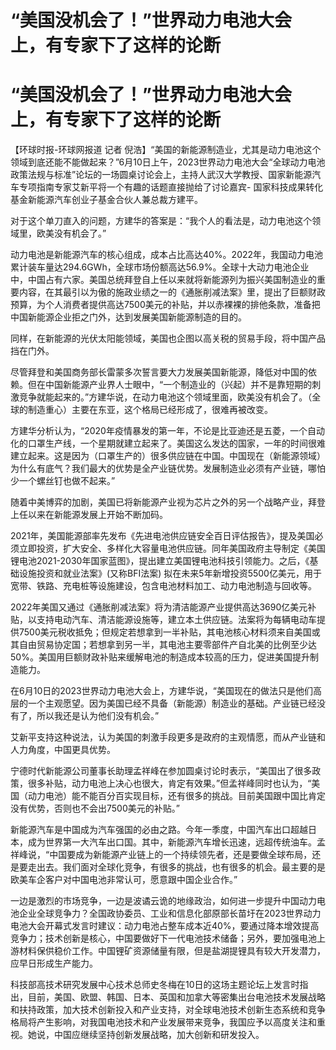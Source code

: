 # “美国没机会了！”世界动力电池大会上，有专家下了这样的论断

# “美国没机会了！”世界动力电池大会上，有专家下了这样的论断

【环球时报-环球网报道 记者
倪浩】“美国的新能源制造业，尤其是动力电池这个领域到底还能不能做起来？”6月10日上午，2023世界动力电池大会“全球动力电池政策法规与标准”论坛的一场圆桌讨论会上，主持人武汉大学教授、国家新能源汽车专项指南专家艾新平将一个有趣的话题直接抛给了讨论嘉宾-
国家科技成果转化基金新能源汽车创业子基金合伙人兼总裁方建平。

对于这个单刀直入的问题，方建华的答案是：“我个人的看法是，动力电池这个领域里，欧美没有机会了。”

动力电池是新能源汽车的核心组成，成本占比高达40%。2022年，我国动力电池累计装车量达294.6GWh，全球市场份额高达56.9%。全球十大动力电池企业中，中国占有六家。美国总统拜登自上任以来就将新能源列为振兴美国制造业的重要内容，在其最引以为傲的施政业绩之一的《通胀削减法案》里，提出了巨额财政预算，为个人消费者提供高达7500美元的补贴，并以赤裸裸的排他条款，准备把中国新能源企业拒之门外，达到发展美国新能源制造的目的。

同样，在新能源的光伏太阳能领域，美国也企图以高关税的贸易手段，将中国产品挡在门外。

尽管拜登和美国商务部长雷蒙多次誓言要大力发展美国新能源，降低对中国的依赖。但在中国新能源产业界人士眼中，“一个制造业的（兴起）并不是靠短期的刺激竞争就能起来的。”方建华说，在动力电池这个领域里面，欧美没有机会了。（全球的制造重心）主要在东亚，这个格局已经形成了，很难再被改变。

方建华分析认为，“2020年疫情暴发的第一年，不论是比亚迪还是五菱，一个自动化的口罩生产线，一个星期就建立起来了。美国这么发达的国家，一年的时间很难建立起来。这是因为（口罩生产的）很多供应链在中国。中国现在（新能源领域）为什么有底气？我们最大的优势是全产业链优势。发展制造业必须有产业链，哪怕少一个螺丝钉也做不起来。”

随着中美博弈的加剧，美国已将新能源产业视为芯片之外的另一个战略产业，拜登上任以来在新能源发展上开始不断加码。

2021年，美国能源部率先发布《先进电池供应链安全百日评估报告》，提及美国必须立即投资，扩大安全、多样化大容量电池供应链。同年美国政府主导制定《美国锂电池2021-2030年国家蓝图》，提出建立美国锂电池科技引领能力。之后，《基础设施投资和就业法案》(又称BFI法案)
拟在未来5年新增投资5500亿美元，用于宽带、铁路、充电桩等设施建设，包含电池材料加工、动力电池制造与回收等。

2022年美国又通过《通胀削减法案》将为清洁能源产业提供高达3690亿美元补贴，以支持电动汽车、清洁能源设施等，建立本土供应链。法案将为每辆电动车提供7500美元税收抵免；但规定若想拿到一半补贴，其电池核心材料须来自美国或其自由贸易协定国；若想拿到另一半，其电池主要零部件产自北美的比例至少达50%。美国用巨额财政补贴来缓解电池的制造成本较高的压力，促进美国提升制造能力。

在6月10日的2023世界动力电池大会上，方建华说，“美国现在的做法只是他们高层的一个主观愿望。因为美国已经不具备（新能源）制造业的基础。产业链已经没有了，所以我还是认为他们没有机会。”

艾新平支持这种说法，认为美国的刺激手段更多是政府的主观情愿，而从产业链和人力角度，中国更具优势。

宁德时代新能源公司董事长助理孟祥峰在参加圆桌讨论时表示，“美国出了很多政策，很多补贴，动力电池上决心也很大，肯定有效果。”但孟祥峰同时也认为，“美国（动力电池）能不能百分百实现目标，还有很多的挑战。目前美国跟中国比肯定没有优势，否则也不会出7500美元的补贴。”

新能源汽车是中国成为汽车强国的必由之路。今年一季度，中国汽车出口超越日本，成为世界第一大汽车出口国。其中，新能源汽车增长迅速，远超传统油车。孟祥峰说，“中国要成为新能源产业链上的一个持续领先者，还是要做全球布局，还是要走出去。我们面对全球化竞争，有很多的挑战，也有很多的机会。最主要的是欧美车企客户对中国电池非常认可，愿意跟中国企业合作。”

一边是激烈的市场竞争，一边是波谲云诡的地缘政治，如何进一步提升中国动力电池企业全球竞争力？全国政协委员、工业和信息化部原部长苗圩在2023世界动力电池大会开幕式发言时建议：动力电池占整车成本近40%，要通过降本增效提高竞争力；技术创新是核心，中国要做好下一代电池技术储备；另外，要加强电池上游材料保供稳价工作。中国锂矿资源储量有限，但是盐湖提锂具有较大开发潜力，应早日形成生产能力。

科技部高技术研究发展中心技术总师史冬梅在10日的这场主题论坛上发言时指出，目前，美国、欧盟、韩国、日本、英国和加拿大等密集出台电池技术发展战略和扶持政策，加大技术创新投入和产业支持，对全球电池技术创新生态系统和竞争格局将产生影响，对我国电池技术和产业发展带来竞争，我国应予以高度关注和重视。她说，中国应继续坚持创新发展战略，加大创新和研发投入。

